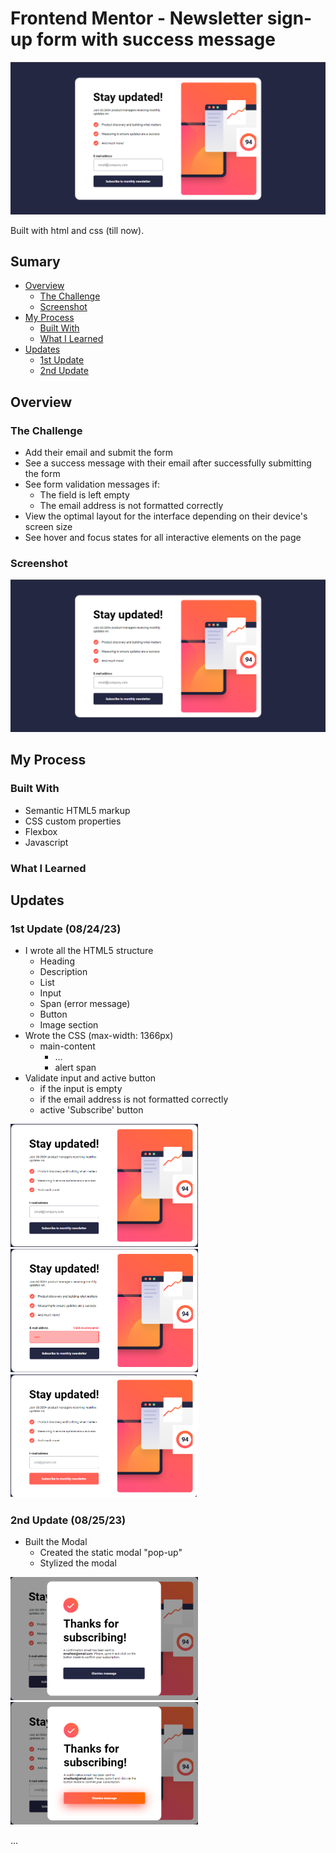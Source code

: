 # Frontend Mentor - Newsletter sign-up form with success message

![Screenshot](./screenshot/newsletter.png)

Built with html and css (till now).

## Sumary

- [Overview](#overview)
    - [The Challenge](#the-challenge)
    - [Screenshot](#screenshot)
- [My Process](#my-process)
    - [Built With](#built-with)
    - [What I Learned](#what-i-learned)
- [Updates](#updates)
    - [1st Update](#1st-update)
    - [2nd Update](#2nd-update)


## Overview

### The Challenge

- Add their email and submit the form
- See a success message with their email after successfully submitting the form
- See form validation messages if:
  - The field is left empty
  - The email address is not formatted correctly
- View the optimal layout for the interface depending on their device's screen size
- See hover and focus states for all interactive elements on the page

### Screenshot

![The Project](./screenshot/newsletter.png)


## My Process

### Built With

- Semantic HTML5 markup
- CSS custom properties
- Flexbox
- Javascript

### What I Learned


## Updates

### 1st Update (08/24/23)
- I wrote all the HTML5 structure
    - Heading
    - Description
    - List
    - Input
    - Span (error message)
    - Button
    - Image section
- Wrote the CSS (max-width: 1366px)
    - main-content
        - ...
        - alert span
- Validate input and active button
    - if the input is empty
    - if the email address is not formatted correctly
    - active 'Subscribe' button

<p float="left">
    <img src="./screenshot/newsletter1.png" width="300">
    <img src="./screenshot/newsletter2.png" width="300">
    <img src="./screenshot/newsletter3.png" width="300">
</p>

### 2nd Update (08/25/23)
- Built the Modal
    - Created the static modal "pop-up"
    - Stylized the modal


<p float="left">
    <img src="./screenshot/newsletter4.png" width="300">
    <img src="./screenshot/newsletter5.png" width="300">
</p>
...